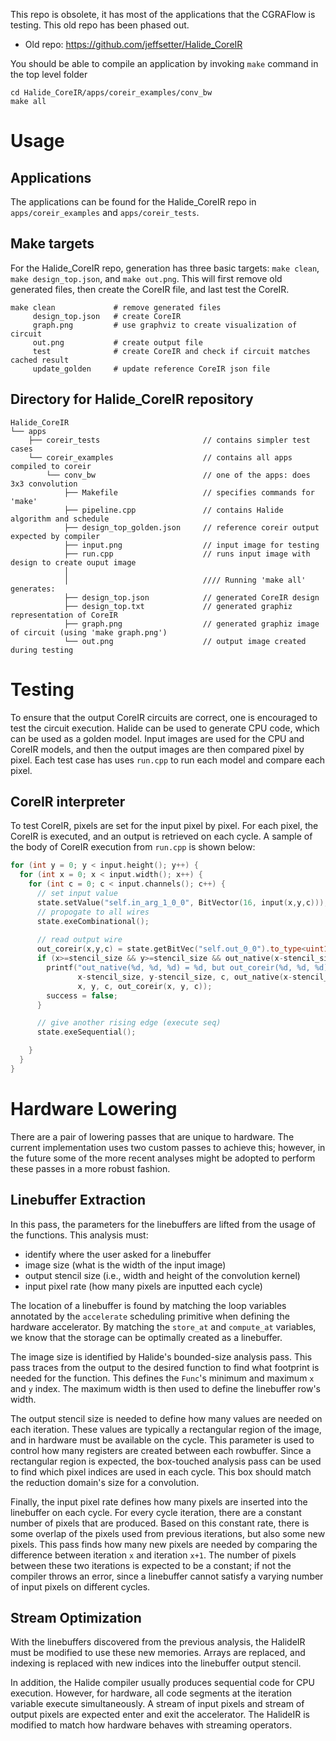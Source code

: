 This repo is obsolete, it has most of the applications that the CGRAFlow is testing. This
old repo has been phased out.

* Old repo:
  https://github.com/jeffsetter/Halide_CoreIR

You should be able to compile an application by invoking `make` command
in the top level folder

```
cd Halide_CoreIR/apps/coreir_examples/conv_bw
make all
```

# Usage
## Applications
The applications can be found for the Halide_CoreIR repo in `apps/coreir_examples` and `apps/coreir_tests`.

## Make targets
For the Halide_CoreIR repo, generation has three basic targets: `make clean`, 
`make design_top.json`, and `make out.png`. This will first remove old generated
files, then create the CoreIR file, and last test the CoreIR.
```make
make clean             # remove generated files
     design_top.json   # create CoreIR
     graph.png         # use graphviz to create visualization of circuit 
     out.png           # create output file
     test              # create CoreIR and check if circuit matches cached result
     update_golden     # update reference CoreIR json file
```
## Directory for Halide_CoreIR repository
```
Halide_CoreIR
└── apps
    ├── coreir_tests                       // contains simpler test cases
    └── coreir_examples                    // contains all apps compiled to coreir
        └── conv_bw                        // one of the apps: does 3x3 convolution
            ├── Makefile                   // specifies commands for 'make'
            ├── pipeline.cpp               // contains Halide algorithm and schedule
            ├── design_top_golden.json     // reference coreir output expected by compiler
            ├── input.png                  // input image for testing
            ├── run.cpp                    // runs input image with design to create ouput image
            │
            │                              //// Running 'make all' generates:
            ├── design_top.json            // generated CoreIR design
            ├── design_top.txt             // generated graphiz representation of CoreIR
            ├── graph.png                  // generated graphiz image of circuit (using 'make graph.png')
            └── out.png                    // output image created during testing
```

# Testing
To ensure that the output CoreIR circuits are correct, one is encouraged
to test the circuit execution. Halide can be used to generate CPU code, 
which can be used as a golden model. Input images are used for the CPU
and CoreIR models, and then the output images are then compared pixel by
pixel. Each test case has uses `run.cpp` to run each model and compare
each pixel.

## CoreIR interpreter
To test CoreIR, pixels are set for the input pixel by pixel. For each pixel,
the CoreIR is executed, and an output is retrieved on each cycle. A sample
of the body of CoreIR execution from `run.cpp` is shown below:
```C++
for (int y = 0; y < input.height(); y++) {
  for (int x = 0; x < input.width(); x++) {
    for (int c = 0; c < input.channels(); c++) {
      // set input value
      state.setValue("self.in_arg_1_0_0", BitVector(16, input(x,y,c)));
      // propogate to all wires
      state.exeCombinational();
          
      // read output wire
      out_coreir(x,y,c) = state.getBitVec("self.out_0_0").to_type<uint16_t>();
      if (x>=stencil_size && y>=stencil_size && out_native(x-stencil_size, y-stencil_size, c) != out_coreir(x, y, c)) {
        printf("out_native(%d, %d, %d) = %d, but out_coreir(%d, %d, %d) = %d\n",
               x-stencil_size, y-stencil_size, c, out_native(x-stencil_size, y-stencil_size, c),
               x, y, c, out_coreir(x, y, c));
        success = false;
      }

      // give another rising edge (execute seq)
      state.exeSequential();

    }
  }
}

```

# Hardware Lowering
There are a pair of lowering passes that are unique to hardware. The current
implementation uses two custom passes to achieve this; however, in the 
future some of the more recent analyses might be adopted to perform these
passes in a more robust fashion.

## Linebuffer Extraction
In this pass, the parameters for the linebuffers are lifted from the usage
of the functions. This analysis must:
- identify where the user asked for a linebuffer
- image size (what is the width of the input image)
- output stencil size (i.e., width and height of the convolution kernel)
- input pixel rate (how many pixels are inputted each cycle)

The location of a linebuffer is found by matching the loop variables
annotated by the `accelerate` scheduling primitive when defining the 
hardware accelerator. By matching the `store_at` and `compute_at` variables,
we know that the storage can be optimally created as a linebuffer.

The image size is identified by Halide's bounded-size analysis pass. This
pass traces from the output to the desired function to find what footprint
is needed for the function. This defines the `Func`'s minimum and maximum
`x` and `y` index. The maximum width is then used to define the linebuffer
row's width.

The output stencil size is needed to define how many values are needed on
each iteration. These values are typically a rectangular region of the image,
and in hardware must be available on the cycle. This parameter is used to
control how many registers are created between each rowbuffer. Since a
rectangular region is expected, the box-touched analysis pass can be used
to find which pixel indices are used in each cycle. This box should match
the reduction domain's size for a convolution.

Finally, the input pixel rate defines how many pixels are inserted into
the linebuffer on each cycle. For every cycle iteration, there are a constant
number of pixels that are produced. Based on this constant rate, there is
some overlap of the pixels used from previous iterations, but also some new
pixels. This pass finds how many new pixels are needed by comparing the
difference between iteration `x` and iteration `x+1`. The number of pixels
between these two iterations is expected to be a constant; if not the
compiler throws an error, since a linebuffer cannot satisfy a varying
number of input pixels on different cycles.

## Stream Optimization
With the linebuffers discovered from the previous analysis, the HalideIR 
must be modified to use these new memories. Arrays are replaced, and indexing
is replaced with new indices into the linebuffer output stencil.

In addition, the Halide compiler usually produces sequential code for CPU execution.
However, for hardware, all code segments at the iteration variable execute
simultaneously. A stream of input pixels and stream of output pixels are
expected enter and exit the accelerator. The HalideIR is modified to match
how hardware behaves with streaming operators.